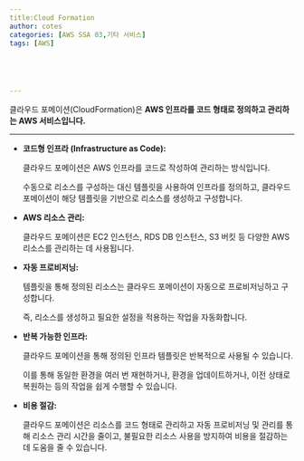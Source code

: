 ```yaml
---
title:Cloud Formation
author: cotes   
categories: [AWS SSA 03,기타 서비스]
tags: [AWS]





---
```


클라우드 포메이션(CloudFormation)은 **AWS 인프라를 코드 형태로 정의하고 관리하는 AWS 서비스입니다.** 

------



- **코드형 인프라 (Infrastructure as Code):**

  클라우드 포메이션은 AWS 인프라를 코드로 작성하여 관리하는 방식입니다. 

  수동으로 리소스를 구성하는 대신 템플릿을 사용하여 인프라를 정의하고, 클라우드 포메이션이 해당 템플릿을 기반으로 리소스를 생성하고 구성합니다.

- **AWS 리소스 관리:**

  클라우드 포메이션은 EC2 인스턴스, RDS DB 인스턴스, S3 버킷 등 다양한 AWS 리소스를 관리하는 데 사용됩니다.

- **자동 프로비저닝:**

  템플릿을 통해 정의된 리소스는 클라우드 포메이션이 자동으로 프로비저닝하고 구성합니다. 

  즉, 리소스를 생성하고 필요한 설정을 적용하는 작업을 자동화합니다.

- **반복 가능한 인프라:**

  클라우드 포메이션을 통해 정의된 인프라 템플릿은 반복적으로 사용될 수 있습니다. 

  이를 통해 동일한 환경을 여러 번 재현하거나, 환경을 업데이트하거나, 이전 상태로 복원하는 등의 작업을 쉽게 수행할 수 있습니다.

- **비용 절감:**

  클라우드 포메이션은 리소스를 코드 형태로 관리하고 자동 프로비저닝 및 관리를 통해 리소스 관리 시간을 줄이고, 불필요한 리소스 사용을 방지하여 비용을 절감하는 데 도움을 줄 수 있습니다. 